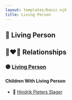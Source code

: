 ```yaml
---
layout: templates/basic.njk
title: Living Person
---
```

## 🔵 Living Person

## 👩‍❤️‍👨 Relationships

### 🟣 [Living Person](/people/6/63361989)

#### Children With Living Person
* 🔵 [Hindrik Pieters Slager](/people/5/59390240)